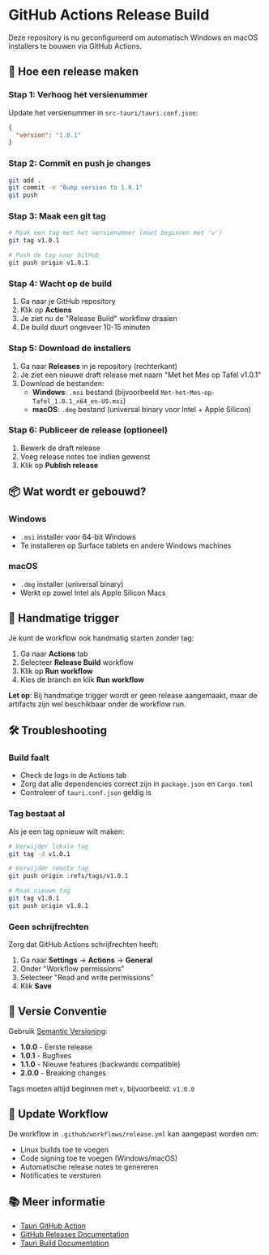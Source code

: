 # GitHub Actions Release Build

Deze repository is nu geconfigureerd om automatisch Windows en macOS installers te bouwen via GitHub Actions.

## 🚀 Hoe een release maken

### Stap 1: Verhoog het versienummer

Update het versienummer in `src-tauri/tauri.conf.json`:

```json
{
  "version": "1.0.1"
}
```

### Stap 2: Commit en push je changes

```bash
git add .
git commit -m "Bump version to 1.0.1"
git push
```

### Stap 3: Maak een git tag

```bash
# Maak een tag met het versienummer (moet beginnen met 'v')
git tag v1.0.1

# Push de tag naar GitHub
git push origin v1.0.1
```

### Stap 4: Wacht op de build

1. Ga naar je GitHub repository
2. Klik op **Actions**
3. Je ziet nu de "Release Build" workflow draaien
4. De build duurt ongeveer 10-15 minuten

### Stap 5: Download de installers

1. Ga naar **Releases** in je repository (rechterkant)
2. Je ziet een nieuwe draft release met naam "Met het Mes op Tafel v1.0.1"
3. Download de bestanden:
   - **Windows**: `.msi` bestand (bijvoorbeeld `Met-het-Mes-op-Tafel_1.0.1_x64_en-US.msi`)
   - **macOS**: `.dmg` bestand (universal binary voor Intel + Apple Silicon)

### Stap 6: Publiceer de release (optioneel)

1. Bewerk de draft release
2. Voeg release notes toe indien gewenst
3. Klik op **Publish release**

## 📦 Wat wordt er gebouwd?

### Windows
- `.msi` installer voor 64-bit Windows
- Te installeren op Surface tablets en andere Windows machines

### macOS  
- `.dmg` installer (universal binary)
- Werkt op zowel Intel als Apple Silicon Macs

## 🔧 Handmatige trigger

Je kunt de workflow ook handmatig starten zonder tag:

1. Ga naar **Actions** tab
2. Selecteer **Release Build** workflow
3. Klik op **Run workflow**
4. Kies de branch en klik **Run workflow**

**Let op**: Bij handmatige trigger wordt er geen release aangemaakt, maar de artifacts zijn wel beschikbaar onder de workflow run.

## 🛠️ Troubleshooting

### Build faalt

- Check de logs in de Actions tab
- Zorg dat alle dependencies correct zijn in `package.json` en `Cargo.toml`
- Controleer of `tauri.conf.json` geldig is

### Tag bestaat al

Als je een tag opnieuw wilt maken:

```bash
# Verwijder lokale tag
git tag -d v1.0.1

# Verwijder remote tag
git push origin :refs/tags/v1.0.1

# Maak nieuwe tag
git tag v1.0.1
git push origin v1.0.1
```

### Geen schrijfrechten

Zorg dat GitHub Actions schrijfrechten heeft:
1. Ga naar **Settings** → **Actions** → **General**
2. Onder "Workflow permissions"
3. Selecteer "Read and write permissions"
4. Klik **Save**

## 📝 Versie Conventie

Gebruik [Semantic Versioning](https://semver.org/):

- **1.0.0** - Eerste release
- **1.0.1** - Bugfixes
- **1.1.0** - Nieuwe features (backwards compatible)
- **2.0.0** - Breaking changes

Tags moeten altijd beginnen met `v`, bijvoorbeeld: `v1.0.0`

## 🔄 Update Workflow

De workflow in `.github/workflows/release.yml` kan aangepast worden om:
- Linux builds toe te voegen
- Code signing toe te voegen (Windows/macOS)
- Automatische release notes te genereren
- Notificaties te versturen

## 📚 Meer informatie

- [Tauri GitHub Action](https://github.com/tauri-apps/tauri-action)
- [GitHub Releases Documentation](https://docs.github.com/en/repositories/releasing-projects-on-github)
- [Tauri Build Documentation](https://tauri.app/v1/guides/building/)

